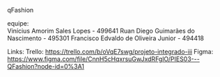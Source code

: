 qFashion

equipe: <br>Vinícius Amorim Sales Lopes - 499641
Ruan Diego Guimarães do Nascimento - 495301
Francisco Edvaldo de Oliveira Junior - 494418

Links:
Trello: https://trello.com/b/oVqE7swg/projeto-integrado-iii
Figma: https://www.figma.com/file/CnnH5cHqxrsuGwJxdRFglO/PIES03---QFashion?node-id=0%3A1
      
